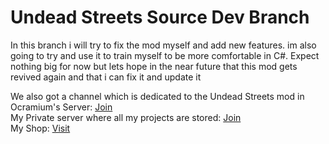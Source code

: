 # Undead Streets Source Dev Branch

In this branch i will try to fix the mod myself and add new features. im also going to try and use it to train myself to be more comfortable in C#. Expect nothing big for now but lets hope in the near future that this mod gets revived again and that i can fix it and update it  

We also got a channel which is dedicated to the Undead Streets mod in Ocramium's Server: [Join](https://discord.gg/BEAMcGH)  
My Private server where all my projects are stored: [Join](https://discord.gg/fqwWZ4h)  
My Shop: [Visit](https://sellix.io/Huskos-Shop)  
